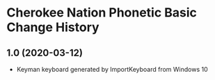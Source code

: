 Cherokee Nation Phonetic Basic Change History
====================

1.0 (2020-03-12)
----------------
* Keyman keyboard generated by ImportKeyboard from Windows 10 

